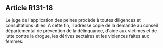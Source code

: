 Article R131-18
----
Le juge de l'application des peines procède à toutes diligences et consultations
utiles. A cette fin, il adresse copie de la demande au conseil départemental de
prévention de la délinquance, d'aide aux victimes et de lutte contre la drogue,
les dérives sectaires et les violences faites aux femmes.
